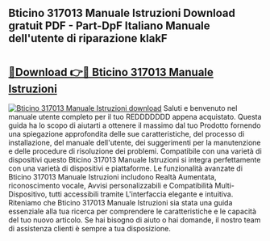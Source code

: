 ## Bticino 317013 Manuale Istruzioni Download gratuit PDF - Part-DpF Italiano Manuale dell'utente di riparazione klakF

# <h2><a href="http://dfeetn.blite.top/?on=Bticino+317013+Manuale+Istruzioni">🔗Download 👉🔴 Bticino 317013 Manuale Istruzioni</a></h2>

[![Bticino 317013 Manuale Istruzioni download](https://i.imgur.com/lujVjoI.png)](http://dfeetn.blite.top/?on=Bticino+317013+Manuale+Istruzioni)
Saluti e benvenuto nel manuale utente completo per il tuo REDDDDDDD appena acquistato. Questa guida ha lo scopo di aiutarti a ottenere il massimo dal tuo Prodotto fornendo una spiegazione approfondita delle sue caratteristiche, del processo di installazione, del manuale dell'utente, dei suggerimenti per la manutenzione e delle procedure di risoluzione dei problemi. Compatibile con una varietà di dispositivi questo Bticino 317013 Manuale Istruzioni si integra perfettamente con una varietà di dispositivi e piattaforme. Le funzionalità avanzate di Bticino 317013 Manuale Istruzioni includono Realtà Aumentata, riconoscimento vocale, Avvisi personalizzabili e Compatibilità Multi-Dispositivo, tutti accessibili tramite L'interfaccia elegante e intuitiva. Riteniamo che Bticino 317013 Manuale Istruzioni sia stata una guida essenziale alla tua ricerca per comprendere le caratteristiche e le capacità del tuo nuovo articolo. Se hai bisogno di aiuto o hai domande, il nostro team di assistenza clienti è sempre a tua disposizione.
